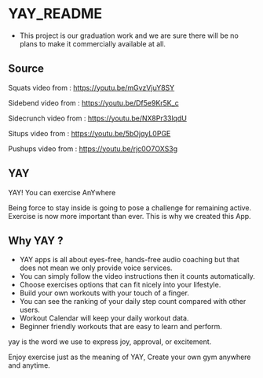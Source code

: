 # YAY_README

* This project is our graduation work and we are sure there will be no plans to make it commercially available at all.

Source
------------
Squats video from : https://youtu.be/mGvzVjuY8SY 

Sidebend video from : https://youtu.be/Df5e9Kr5K_c

Sidecrunch video from : https://youtu.be/NX8Pr33lqdU

Situps video from : https://youtu.be/5bOjqyL0PGE

Pushups video from : https://youtu.be/rjc0O7OXS3g



YAY
------------
YAY! You can exercise AnYwhere

Being force to stay inside is going to pose a challenge for remaining active. 
Exercise is now more important than ever. 
This is why we created this App.



Why YAY ?
------------
* YAY apps is all about eyes-free, hands-free audio coaching but that does not mean we only provide voice services.
* You can simply follow the video instructions then it counts automatically.
* Choose exercises options that can fit nicely into your lifestyle.
* Build your own workouts with your touch of a finger.
* You can see the ranking of your daily step count compared with other users.
* Workout Calendar will keep your daily workout data.
*  Beginner friendly workouts that are easy to learn and perform.


yay is the word we use to express joy, approval, or excitement. 

Enjoy exercise just as the meaning of YAY, Create your own gym anywhere and anytime.


